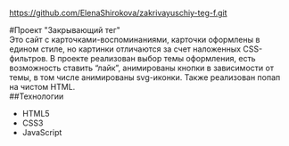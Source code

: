 https://github.com/ElenaShirokova/zakrivayuschiy-teg-f.git

#Проект "Закрывающий тег"  
Это сайт с карточками-воспоминаниями, карточки оформлены в едином стиле, но картинки отличаются за счет наложенных CSS-фильтров. В проекте реализован выбор темы оформления, есть возможность ставить “лайк”, анимированы кнопки в зависимости от темы, в том числе анимированы svg-иконки. Также реализован попап на чистом HTML.  
##Технологии  
* HTML5
* CSS3
* JavaScript
